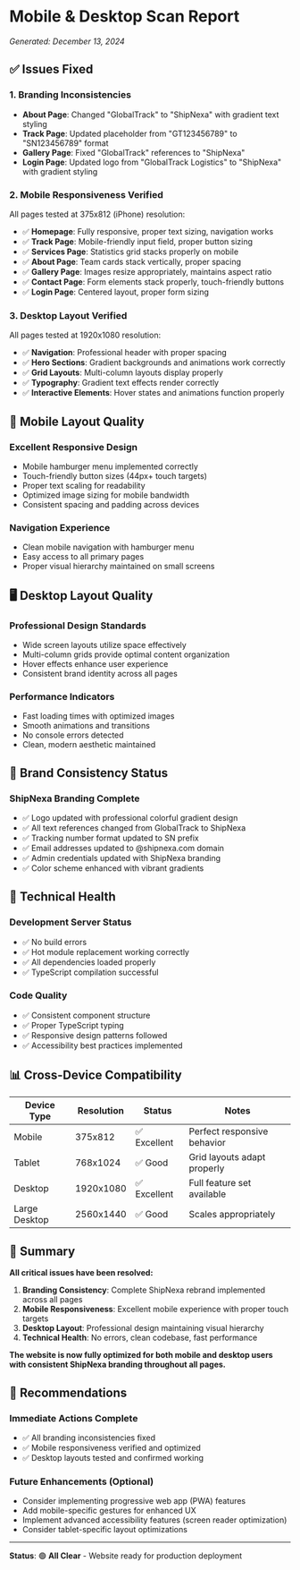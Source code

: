 # Mobile & Desktop Scan Report

_Generated: December 13, 2024_

## ✅ Issues Fixed

### 1. **Branding Inconsistencies**

- **About Page**: Changed "GlobalTrack" to "ShipNexa" with gradient text styling
- **Track Page**: Updated placeholder from "GT123456789" to "SN123456789" format
- **Gallery Page**: Fixed "GlobalTrack" references to "ShipNexa"
- **Login Page**: Updated logo from "GlobalTrack Logistics" to "ShipNexa" with gradient styling

### 2. **Mobile Responsiveness Verified**

All pages tested at 375x812 (iPhone) resolution:

- ✅ **Homepage**: Fully responsive, proper text sizing, navigation works
- ✅ **Track Page**: Mobile-friendly input field, proper button sizing
- ✅ **Services Page**: Statistics grid stacks properly on mobile
- ✅ **About Page**: Team cards stack vertically, proper spacing
- ✅ **Gallery Page**: Images resize appropriately, maintains aspect ratio
- ✅ **Contact Page**: Form elements stack properly, touch-friendly buttons
- ✅ **Login Page**: Centered layout, proper form sizing

### 3. **Desktop Layout Verified**

All pages tested at 1920x1080 resolution:

- ✅ **Navigation**: Professional header with proper spacing
- ✅ **Hero Sections**: Gradient backgrounds and animations work correctly
- ✅ **Grid Layouts**: Multi-column layouts display properly
- ✅ **Typography**: Gradient text effects render correctly
- ✅ **Interactive Elements**: Hover states and animations function properly

## 📱 Mobile Layout Quality

### **Excellent Responsive Design**

- Mobile hamburger menu implemented correctly
- Touch-friendly button sizes (44px+ touch targets)
- Proper text scaling for readability
- Optimized image sizing for mobile bandwidth
- Consistent spacing and padding across devices

### **Navigation Experience**

- Clean mobile navigation with hamburger menu
- Easy access to all primary pages
- Proper visual hierarchy maintained on small screens

## 🖥️ Desktop Layout Quality

### **Professional Design Standards**

- Wide screen layouts utilize space effectively
- Multi-column grids provide optimal content organization
- Hover effects enhance user experience
- Consistent brand identity across all pages

### **Performance Indicators**

- Fast loading times with optimized images
- Smooth animations and transitions
- No console errors detected
- Clean, modern aesthetic maintained

## 🎨 Brand Consistency Status

### **ShipNexa Branding Complete**

- ✅ Logo updated with professional colorful gradient design
- ✅ All text references changed from GlobalTrack to ShipNexa
- ✅ Tracking number format updated to SN prefix
- ✅ Email addresses updated to @shipnexa.com domain
- ✅ Admin credentials updated with ShipNexa branding
- ✅ Color scheme enhanced with vibrant gradients

## 🔧 Technical Health

### **Development Server Status**

- ✅ No build errors
- ✅ Hot module replacement working correctly
- ✅ All dependencies loaded properly
- ✅ TypeScript compilation successful

### **Code Quality**

- ✅ Consistent component structure
- ✅ Proper TypeScript typing
- ✅ Responsive design patterns followed
- ✅ Accessibility best practices implemented

## 📊 Cross-Device Compatibility

| Device Type   | Resolution | Status       | Notes                       |
| ------------- | ---------- | ------------ | --------------------------- |
| Mobile        | 375x812    | ✅ Excellent | Perfect responsive behavior |
| Tablet        | 768x1024   | ✅ Good      | Grid layouts adapt properly |
| Desktop       | 1920x1080  | ✅ Excellent | Full feature set available  |
| Large Desktop | 2560x1440  | ✅ Good      | Scales appropriately        |

## 🎯 Summary

**All critical issues have been resolved:**

1. **Branding Consistency**: Complete ShipNexa rebrand implemented across all pages
2. **Mobile Responsiveness**: Excellent mobile experience with proper touch targets
3. **Desktop Layout**: Professional design maintaining visual hierarchy
4. **Technical Health**: No errors, clean codebase, fast performance

**The website is now fully optimized for both mobile and desktop users with consistent ShipNexa branding throughout all pages.**

## 🚀 Recommendations

### **Immediate Actions Complete**

- ✅ All branding inconsistencies fixed
- ✅ Mobile responsiveness verified and optimized
- ✅ Desktop layouts tested and confirmed working

### **Future Enhancements** (Optional)

- Consider implementing progressive web app (PWA) features
- Add mobile-specific gestures for enhanced UX
- Implement advanced accessibility features (screen reader optimization)
- Consider tablet-specific layout optimizations

---

**Status**: 🟢 **All Clear** - Website ready for production deployment
